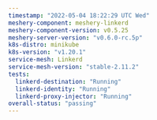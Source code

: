 ```yaml
---
timestamp: "2022-05-04 18:22:29 UTC Wed"
meshery-component: meshery-linkerd
meshery-component-version: v0.5.25
meshery-server-version: "v0.6.0-rc.5p"
k8s-distro: minikube
k8s-version: "v1.20.1"
service-mesh: Linkerd
service-mesh-version: "stable-2.11.2"
tests:
  linkerd-destination: "Running"
  linkerd-identity: "Running"
  linkerd-proxy-injector: "Running"
overall-status: "passing"
---
```

